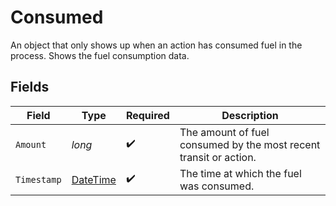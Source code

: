 # Consumed

An object that only shows up when an action has consumed fuel in the process. Shows the fuel consumption data.


## Fields

| Field                                                                                 | Type                                                                                  | Required                                                                              | Description                                                                           |
| ------------------------------------------------------------------------------------- | ------------------------------------------------------------------------------------- | ------------------------------------------------------------------------------------- | ------------------------------------------------------------------------------------- |
| `Amount`                                                                              | *long*                                                                                | :heavy_check_mark:                                                                    | The amount of fuel consumed by the most recent transit or action.                     |
| `Timestamp`                                                                           | [DateTime](https://learn.microsoft.com/en-us/dotnet/api/system.datetime?view=net-5.0) | :heavy_check_mark:                                                                    | The time at which the fuel was consumed.                                              |